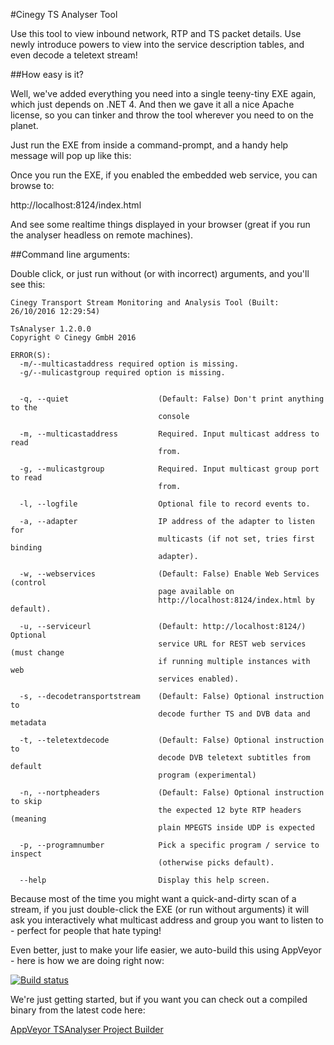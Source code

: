 #Cinegy TS Analyser Tool

Use this tool to view inbound network, RTP and TS packet details. Use newly introduce powers to view into the service description tables, and even decode a teletext stream!

##How easy is it?

Well, we've added everything you need into a single teeny-tiny EXE again, which just depends on .NET 4. And then we gave it all a nice Apache license, so you can tinker and throw the tool wherever you need to on the planet.

Just run the EXE from inside a command-prompt, and a handy help message will pop up like this:

Once you run the EXE, if you enabled the embedded web service, you can browse to:

http://localhost:8124/index.html 

And see some realtime things displayed in your browser (great if you run the analyser headless on remote machines).

##Command line arguments:

Double click, or just run without (or with incorrect) arguments, and you'll see this:

```
Cinegy Transport Stream Monitoring and Analysis Tool (Built: 26/10/2016 12:29:54)

TsAnalyser 1.2.0.0
Copyright © Cinegy GmbH 2016

ERROR(S):
  -m/--multicastaddress required option is missing.
  -g/--mulicastgroup required option is missing.


  -q, --quiet                    (Default: False) Don't print anything to the
                                 console

  -m, --multicastaddress         Required. Input multicast address to read
                                 from.

  -g, --mulicastgroup            Required. Input multicast group port to read
                                 from.

  -l, --logfile                  Optional file to record events to.

  -a, --adapter                  IP address of the adapter to listen for
                                 multicasts (if not set, tries first binding
                                 adapter).

  -w, --webservices              (Default: False) Enable Web Services (control
                                 page available on
                                 http://localhost:8124/index.html by default).

  -u, --serviceurl               (Default: http://localhost:8124/) Optional
                                 service URL for REST web services (must change
                                 if running multiple instances with web
                                 services enabled).

  -s, --decodetransportstream    (Default: False) Optional instruction to
                                 decode further TS and DVB data and metadata

  -t, --teletextdecode           (Default: False) Optional instruction to
                                 decode DVB teletext subtitles from default
                                 program (experimental)

  -n, --nortpheaders             (Default: False) Optional instruction to skip
                                 the expected 12 byte RTP headers (meaning
                                 plain MPEGTS inside UDP is expected

  -p, --programnumber            Pick a specific program / service to inspect
                                 (otherwise picks default).

  --help                         Display this help screen.

```

Because most of the time you might want a quick-and-dirty scan of a stream, if you just double-click the EXE (or run without arguments) it will ask you interactively what multicast address and group you want to listen to - perfect for people that hate typing!

Even better, just to make your life easier, we auto-build this using AppVeyor - here is how we are doing right now: 

[![Build status](https://ci.appveyor.com/api/projects/status/08dqscip26lr0g1o/branch/master?svg=true)](https://ci.appveyor.com/project/cinegy/tsanalyser/branch/master)

We're just getting started, but if you want you can check out a compiled binary from the latest code here:

[AppVeyor TSAnalyser Project Builder](https://ci.appveyor.com/project/cinegy/tsanalyser/build/artifacts)

